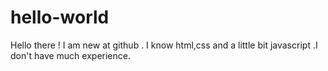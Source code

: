 # hello-world
Hello there ! I am new at github . I know html,css and a little bit javascript .I don't have much experience.

